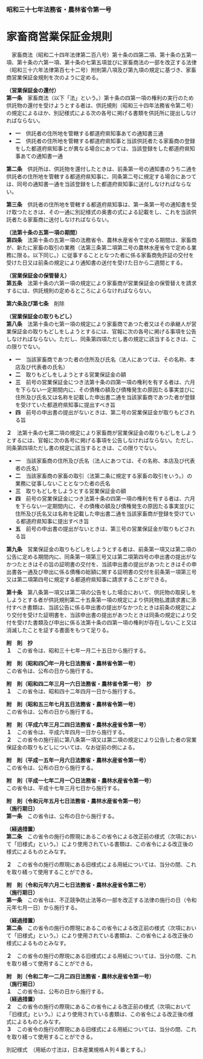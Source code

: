 ### 昭和三十七年法務省・農林省令第一号  
# 家畜商営業保証金規則  
　家畜商法（昭和二十四年法律第二百八号）第十条の四第二項、第十条の五第一項、第十条の六第一項、第十条の七第五項並びに家畜商法の一部を改正する法律（昭和三十六年法律第百七十二号）附則第八項及び第九項の規定に基づき、家畜商営業保証金規則を次のように定める。  
  
**（営業保証金の還付）**  
**第一条**　家畜商法（以下「法」という。）第十条の四第一項の権利の実行のため供託物の還付を受けようとする者は、供託規則（昭和三十四年法務省令第二号）の規定によるほか、別記様式による次の各号に掲げる書類を供託所に提出しなければならない。  
* **一**　供託者の住所地を管轄する都道府県知事あての通知書三通  
* **二**　供託者の住所地を管轄する都道府県知事と当該供託者たる家畜商の登録をした都道府県知事とが異なる場合にあつては、当該登録をした都道府県知事あての通知書一通  
  
**第二条**　供託所は、供託物を還付したときは、前条第一号の通知書のうち二通を供託者の住所地を管轄する都道府県知事に、同条第二号に規定する場合にあつては、同号の通知書一通を当該登録をした都道府県知事に送付しなければならない。  
  
**第三条**　供託者の住所地を管轄する都道府県知事は、第一条第一号の通知書を受け取つたときは、その一通に別記様式の奥書の式による記載をし、これを当該供託者たる家畜商に送付しなければならない。  
  
**（法第十条の五第一項の期間）**  
**第四条**　法第十条の五第一項の法務省令、農林水産省令で定める期間は、家畜商が、新たに家畜の取引の業務（法第三条第二項第二号の農林水産省令で定める業務に限る。以下同じ。）に従事することとなつた者に係る家畜商免許証の交付を受けた日又は前条の規定により通知書の送付を受けた日から二週間とする。  
  
**（営業保証金の保管替え）**  
**第五条**　法第十条の六第一項の規定により家畜商が営業保証金の保管替えを請求するには、供託規則の定めるところによらなければならない。  
  
**第六条及び第七条**　削除  
  
**（営業保証金の取りもどし）**  
**第八条**　法第十条の七第一項の規定により家畜商であつた者又はその承継人が営業保証金の取りもどしをしようとするには、官報に次の各号に掲げる事項を公告しなければならない。ただし、同条第四項ただし書の規定に該当するときは、この限りでない。  
* **一**　当該家畜商であつた者の住所及び氏名（法人にあつては、その名称、本店及び代表者の氏名）  
* **二**　取りもどしをしようとする営業保証金の額  
* **三**　前号の営業保証金につき法第十条の四第一項の権利を有する者は、六月を下らない一定期間内に、その債権の額及び債権発生の原因たる事実並びに住所及び氏名又は名称を記載した申出書二通を当該家畜商であつた者が登録を受けていた都道府県知事に提出すべき旨  
* **四**　前号の申出書の提出がないときは、第二号の営業保証金が取りもどされる旨  
  
**２**　法第十条の七第二項の規定により家畜商が営業保証金の取りもどしをしようとするには、官報に次の各号に掲げる事項を公告しなければならない。ただし、同条第四項ただし書の規定に該当するときは、この限りでない。  
* **一**　当該家畜商の住所及び氏名（法人にあつては、その名称、本店及び代表者の氏名）  
* **二**　当該家畜商の家畜の取引（法第二条に規定する家畜の取引をいう。）の業務に従事しないこととなつた者の氏名  
* **三**　取りもどしをしようとする営業保証金の額  
* **四**　前号の営業保証金につき法第十条の四第一項の権利を有する者は、六月を下らない一定期間内に、その債権の額及び債権発生の原因たる事実並びに住所及び氏名又は名称を記載した申出書二通を当該家畜商が登録を受けている都道府県知事に提出すべき旨  
* **五**　前号の申出書の提出がないときは、第三号の営業保証金が取りもどされる旨  
  
**第九条**　営業保証金の取りもどしをしようとする者は、前条第一項又は第二項の公告に定める期間内に、同条第一項第三号又は第二項第四号の申出書の提出がなかつたときはその旨の証明書の交付を、当該申出書の提出があつたときはその申出書各一通及び申出に係る債権の総額に関する証明書の交付を前条第一項第三号又は第二項第四号に規定する都道府県知事に請求することができる。  
  
**第十条**　第八条第一項又は第二項の公告をした場合において、供託物の取戻しをしようとする者が供託規則第二十五条第一項の規定により供託物払渡請求書に添付すべき書類は、当該公告に係る申出書の提出がなかつたときは前条の規定により交付を受けた証明書を、当該申出書の提出があつたときは同条の規定により交付を受けた書類及び申出に係る法第十条の四第一項の権利が存在しないこと又は消滅したことを証する書面をもつて足りる。  
  
**附　則　抄**  
**１**　この省令は、昭和三十七年一月二十五日から施行する。  
  
**附　則（昭和四〇年一月七日法務省・農林省令第一号）**  
この省令は、公布の日から施行する。  
  
**附　則（昭和四二年三月一六日法務省・農林省令第一号）　抄**  
**１**　この省令は、昭和四十二年四月一日から施行する。  
  
**附　則（昭和五三年七月五日法務省・農林省令第一号）**  
この省令は、公布の日から施行する。  
  
**附　則（平成六年三月二四日法務省・農林水産省令第一号）**  
**１**　この省令は、平成六年四月一日から施行する。  
**２**　この省令の施行前に第八条第一項又は第二項の規定により公告した者の営業保証金の取りもどしについては、なお従前の例による。  
  
**附　則（平成一五年一月六日法務省・農林水産省令第一号）**  
この省令は、公布の日から施行する。  
  
**附　則（平成一七年二月一〇日法務省・農林水産省令第一号）**  
この省令は、平成十七年三月七日から施行する。  
  
**附　則（令和元年五月七日法務省・農林水産省令第一号）**  
**（施行期日）**  
**第一条**　この省令は、公布の日から施行する。  
  
**（経過措置）**  
**第二条**　この省令の施行の際現にあるこの省令による改正前の様式（次項において「旧様式」という。）により使用されている書類は、この省令による改正後の様式によるものとみなす。  
  
**２**　この省令の施行の際現にある旧様式による用紙については、当分の間、これを取り繕って使用することができる。  
  
**附　則（令和元年六月二七日法務省・農林水産省令第二号）**  
**（施行期日）**  
**第一条**　この省令は、不正競争防止法等の一部を改正する法律の施行の日（令和元年七月一日）から施行する。  
  
**（経過措置）**  
**第二条**　この省令の施行の際現にあるこの省令による改正前の様式（次項において「旧様式」という。）により使用されている書類は、この省令による改正後の様式によるものとみなす。  
  
**２**　この省令の施行の際現にある旧様式による用紙については、当分の間、これを取り繕って使用することができる。  
  
**附　則（令和二年一二月二四日法務省・農林水産省令第一号）**  
**（施行期日）**  
**１**　この省令は、公布の日から施行する。  
**（経過措置）**  
**２**　この省令の施行の際現にあるこの省令による改正前の様式（次項において「旧様式」という。）により使用されている書類は、この省令による改正後の様式によるものとみなす。  
**３**　この省令の施行の際現にある旧様式による用紙については、当分の間、これを取り繕って使用することができる。  
  
別記様式　（用紙の寸法は，日本産業規格Ａ列４番とする。）
          
        